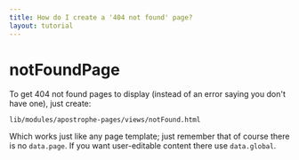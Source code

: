 ```yaml
---
title: How do I create a '404 not found' page?
layout: tutorial
---
```


# notFoundPage

To get 404 not found pages to display \(instead of an error saying you don't have one\), just create:

```text
lib/modules/apostrophe-pages/views/notFound.html
```

Which works just like any page template; just remember that of course there is no `data.page`. If you want user-editable content there use `data.global`.

